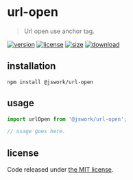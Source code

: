 # url-open
> Url open use anchor tag.

[![version][version-image]][version-url]
[![license][license-image]][license-url]
[![size][size-image]][size-url]
[![download][download-image]][download-url]

## installation
```shell
npm install @jswork/url-open
```

## usage
```js
import urlOpen from '@jswork/url-open';

// usage goes here.
```

## license
Code released under [the MIT license](https://github.com/afeiship/url-open/blob/master/LICENSE.txt).

[version-image]: https://img.shields.io/npm/v/@jswork/url-open
[version-url]: https://npmjs.org/package/@jswork/url-open

[license-image]: https://img.shields.io/npm/l/@jswork/url-open
[license-url]: https://github.com/afeiship/url-open/blob/master/LICENSE.txt

[size-image]: https://img.shields.io/bundlephobia/minzip/@jswork/url-open
[size-url]: https://github.com/afeiship/url-open/blob/master/dist/url-open.min.js

[download-image]: https://img.shields.io/npm/dm/@jswork/url-open
[download-url]: https://www.npmjs.com/package/@jswork/url-open
